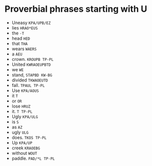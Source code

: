 # Proverbial phrases starting with U

* Uneasy `KPA/UPB/EZ`
* lies `HRAO*EUS`
* the `-T`
* head `HED`
* that `THA`
* wears `WAERS`
* a `AEU`
* crown. `KROUPB TP-PL`
* United `KWRAOEUPBTD`
* we `WE`
* stand, `STAPBD KW-BG`
* divided `TKWAOEUTD`
* fall. `TPAUL TP-PL`
* Use `KPA/AOUS`
* it `T`
* or `OR`
* lose `HRUZ`
* it. `T TP-PL`
* Ugly `KPA/ULG`
* is `S`
* as `AZ`
* ugly `ULG`
* does. `TKOS TP-PL`
* Up `KPA/UP`
* creek `KRAOEBG`
* without `WOUT`
* paddle. `PAD/*L TP-PL`
